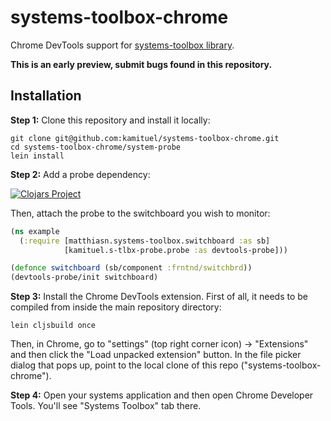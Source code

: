# systems-toolbox-chrome
Chrome DevTools support for [systems-toolbox library](https://github.com/matthiasn/systems-toolbox).

**This is an early preview, submit bugs found in this repository.**

## Installation

**Step 1:**
Clone this repository and install it locally:

```shell
git clone git@github.com:kamituel/systems-toolbox-chrome.git
cd systems-toolbox-chrome/system-probe
lein install
```

**Step 2:**
Add a probe dependency:

[![Clojars Project](http://clojars.org/kamituel/s-tlbx-probe/latest-version.svg)](http://clojars.org/kamituel/s-tlbx-probe)

Then, attach the probe to the switchboard you wish to monitor:

```clojure
(ns example
  (:require [matthiasn.systems-toolbox.switchboard :as sb]
            [kamituel.s-tlbx-probe.probe :as devtools-probe]))

(defonce switchboard (sb/component :frntnd/switchbrd))
(devtools-probe/init switchboard)
```

**Step 3:**
Install the Chrome DevTools extension. First of all, it needs to be compiled from inside the main repository directory:

```shell
lein cljsbuild once
```

Then, in Chrome, go to "settings" (top right corner icon) ->
"Extensions" and then click the "Load unpacked extension" button. In the file picker dialog that pops up,
point to the local clone of this repo ("systems-toolbox-chrome").

**Step 4:**
Open your systems application and then open Chrome Developer Tools. You'll see "Systems Toolbox" tab there.
